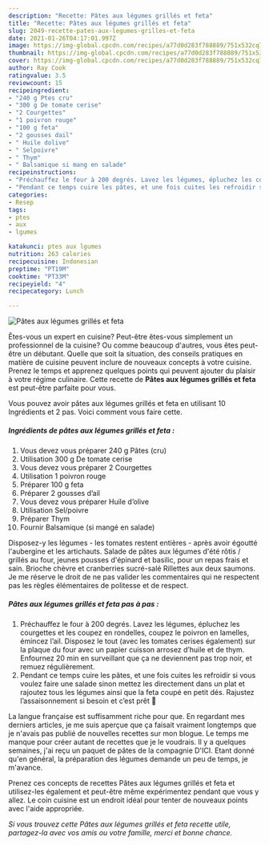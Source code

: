 ```yaml
---
description: "Recette: Pâtes aux légumes grillés et feta"
title: "Recette: Pâtes aux légumes grillés et feta"
slug: 2049-recette-pates-aux-legumes-grilles-et-feta
date: 2021-01-26T04:17:01.997Z
image: https://img-global.cpcdn.com/recipes/a77d0d283f788889/751x532cq70/pates-aux-legumes-grilles-et-feta-photo-principale-de-la-recette.jpg
thumbnail: https://img-global.cpcdn.com/recipes/a77d0d283f788889/751x532cq70/pates-aux-legumes-grilles-et-feta-photo-principale-de-la-recette.jpg
cover: https://img-global.cpcdn.com/recipes/a77d0d283f788889/751x532cq70/pates-aux-legumes-grilles-et-feta-photo-principale-de-la-recette.jpg
author: Ray Cook
ratingvalue: 3.5
reviewcount: 15
recipeingredient:
- "240 g Ptes cru"
- "300 g De tomate cerise"
- "2 Courgettes"
- "1 poivron rouge"
- "100 g feta"
- "2 gousses dail"
- " Huile dolive"
- " Selpoivre"
- " Thym"
- " Balsamique si mang en salade"
recipeinstructions:
- "Préchauffez le four à 200 degrés. Lavez les légumes, épluchez les courgettes et les coupez en rondelles, coupez le poivron en lamelles, émincez l’ail. Disposez le tout (avec les tomates cerises également) sur la plaque du four avec un papier cuisson arrosez d’huile et de thym. Enfournez 20 min en surveillant que ça ne deviennent pas trop noir, et remuez régulièrement."
- "Pendant ce temps cuire les pâtes, et une fois cuites les refroidir si vous voulez faire une salade sinon mettez les directement dans un plat et rajoutez tous les légumes ainsi que la feta coupé en petit dés. Rajustez l’assaisonnement si besoin et c’est prêt 🙂"
categories:
- Resep
tags:
- ptes
- aux
- lgumes

katakunci: ptes aux lgumes 
nutrition: 263 calories
recipecuisine: Indonesian
preptime: "PT19M"
cooktime: "PT33M"
recipeyield: "4"
recipecategory: Lunch

---
```



![Pâtes aux légumes grillés et feta](https://img-global.cpcdn.com/recipes/a77d0d283f788889/751x532cq70/pates-aux-legumes-grilles-et-feta-photo-principale-de-la-recette.jpg)

Êtes-vous un expert en cuisine? Peut-être êtes-vous simplement un professionnel de la cuisine? Ou comme beaucoup d'autres, vous êtes peut-être un débutant. Quelle que soit la situation, des conseils pratiques en matière de cuisine peuvent inclure de nouveaux concepts à votre cuisine. Prenez le temps et apprenez quelques points qui peuvent ajouter du plaisir à votre régime culinaire. Cette recette de <strong> Pâtes aux légumes grillés et feta </strong> est peut-être parfaite pour vous.

<!--inarticleads1-->

Vous pouvez avoir pâtes aux légumes grillés et feta en utilisant 10 Ingrédients et 2 pas. Voici comment vous faire cette.

##### Ingrédients de pâtes aux légumes grillés et feta :

1. Vous devez vous préparer 240 g Pâtes (cru)
1. Utilisation 300 g De tomate cerise
1. Vous devez vous préparer 2 Courgettes
1. Utilisation 1 poivron rouge
1. Préparer 100 g feta
1. Préparer 2 gousses d’ail
1. Vous devez vous préparer  Huile d’olive
1. Utilisation  Sel/poivre
1. Préparer  Thym
1. Fournir  Balsamique (si mangé en salade)


Disposez-y les légumes - les tomates restent entières - après avoir égoutté l&#39;aubergine et les artichauts. Salade de pâtes aux légumes d&#39;été rôtis / grillés au four, jeunes pousses d&#39;épinard et basilic, pour un repas frais et sain. Brioche chèvre et cranberries sucré-salé Rillettes aux deux saumons. Je me réserve le droit de ne pas valider les commentaires qui ne respectent pas les règles élémentaires de politesse et de respect. 

<!--inarticleads2-->

##### Pâtes aux légumes grillés et feta pas à pas :

1. Préchauffez le four à 200 degrés. Lavez les légumes, épluchez les courgettes et les coupez en rondelles, coupez le poivron en lamelles, émincez l’ail. Disposez le tout (avec les tomates cerises également) sur la plaque du four avec un papier cuisson arrosez d’huile et de thym. Enfournez 20 min en surveillant que ça ne deviennent pas trop noir, et remuez régulièrement.
1. Pendant ce temps cuire les pâtes, et une fois cuites les refroidir si vous voulez faire une salade sinon mettez les directement dans un plat et rajoutez tous les légumes ainsi que la feta coupé en petit dés. Rajustez l’assaisonnement si besoin et c’est prêt 🙂


La langue française est suffisamment riche pour que. En regardant mes derniers articles, je me suis aperçue que ça faisait vraiment longtemps que je n&#39;avais pas publié de nouvelles recettes sur mon blogue. Le temps me manque pour créer autant de recettes que je le voudrais. Il y a quelques semaines, j&#39;ai reçu un paquet de pâtes de la compagnie D&#39;ICI. Etant donné qu&#39;en général, la préparation des légumes demande un peu de temps, je m&#39;avance. 

<!--inarticleads1-->

<p>
Prenez ces concepts de recettes Pâtes aux légumes grillés et feta et utilisez-les également et peut-être même expérimentez pendant que vous y allez. Le coin cuisine est un endroit idéal pour tenter de nouveaux points avec l'aide appropriée.
</p>

<p>
<i>Si vous trouvez cette Pâtes aux légumes grillés et feta recette utile, partagez-la avec vos amis ou votre famille, merci et bonne chance.</i>
</p>
